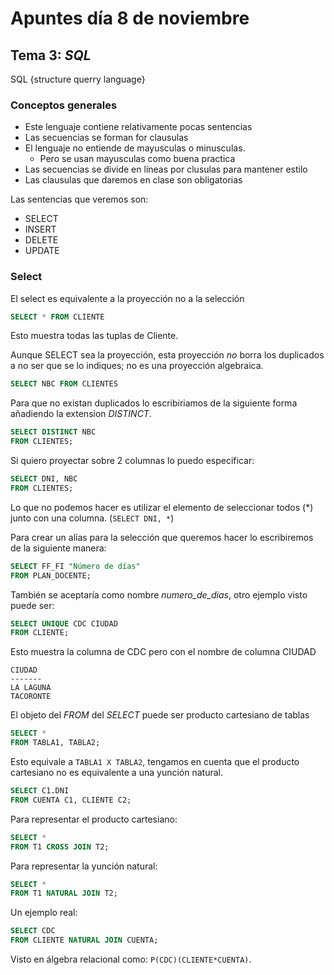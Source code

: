 # Apuntes día 8 de noviembre

## Tema 3: *_SQL_*

SQL {structure querry language}

### Conceptos generales

* Este lenguaje contiene relativamente pocas sentencias
* Las secuencias se forman for clausulas
* El lenguaje no entiende de mayusculas o minusculas.
  * Pero se usan mayusculas como buena practica
* Las secuencias se divide en líneas por clusulas para mantener estilo
* Las clausulas que daremos en clase son obligatorias

Las sentencias que veremos son:

* SELECT
* INSERT
* DELETE
* UPDATE

### Select

El select es equivalente a la proyección no a la selección

```SQL
SELECT * FROM CLIENTE
```

Esto muestra todas las tuplas de Cliente.

Aunque SELECT sea la proyección, esta proyección *no* borra los duplicados a no ser que se lo indiques; no es una proyección algebraica.

```SQL
SELECT NBC FROM CLIENTES
```

Para que no existan duplicados lo escribiriamos de la siguiente forma añadiendo la extension _DISTINCT_.

```SQL
SELECT DISTINCT NBC
FROM CLIENTES;
```

Si quiero proyectar sobre 2 columnas lo puedo especificar:

```SQL
SELECT DNI, NBC
FROM CLIENTES;
```

Lo que no podemos hacer es utilizar el elemento de seleccionar todos (*) junto con una columna. (`SELECT DNI, *`)

Para crear un alías para la selección que queremos hacer lo escribiremos de la siguiente manera:

```SQL
SELECT FF_FI "Número de días"
FROM PLAN_DOCENTE;
```

También se aceptaría como nombre _numero_de_dias_, otro ejemplo visto puede ser:

```SQL
SELECT UNIQUE CDC CIUDAD 
FROM CLIENTE;
```

Esto muestra la columna de CDC pero con el nombre de columna CIUDAD

```TXT
CIUDAD
-------
LA LAGUNA
TACORONTE
```

El objeto del _FROM_ del _SELECT_ puede ser producto cartesiano de tablas

```SQL
SELECT *
FROM TABLA1, TABLA2;
```

Esto equivale a `TABLA1 X TABLA2`, tengamos en cuenta que el producto cartesiano no es equivalente a una yunción natural.

```SQL
SELECT C1.DNI
FROM CUENTA C1, CLIENTE C2;
```

Para representar el producto cartesiano:

```SQL
SELECT *
FROM T1 CROSS JOIN T2;
```

Para representar la yunción natural:

```SQL
SELECT *
FROM T1 NATURAL JOIN T2;
```

Un ejemplo real:

```SQL
SELECT CDC
FROM CLIENTE NATURAL JOIN CUENTA;
```

Visto en álgebra relacional como: `P(CDC)(CLIENTE*CUENTA)`.

